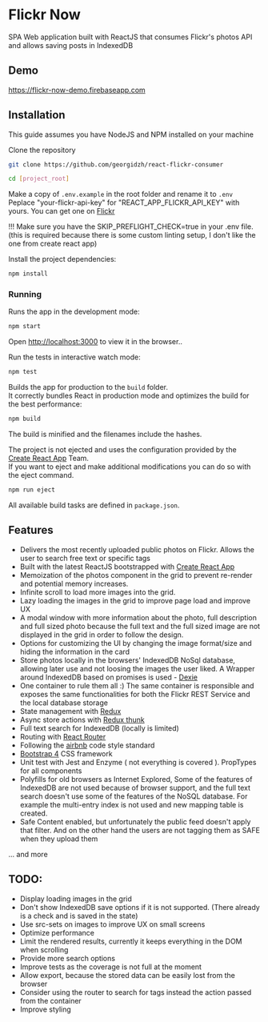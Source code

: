 # Flickr Now

SPA Web application built with ReactJS that consumes Flickr's photos API and allows saving posts in IndexedDB

## Demo
<https://flickr-now-demo.firebaseapp.com>

## Installation

This guide assumes you have NodeJS and NPM installed on your machine

Clone the repository

```bash
git clone https://github.com/georgidzh/react-flickr-consumer
```

```bash
cd [project_root]
```

Make a copy of `.env.example` in the root folder and rename it to `.env`
Peplace "your-flickr-api-key" for "REACT_APP_FLICKR_API_KEY" with yours. You can get one on [Flickr](https://www.flickr.com/services/apps/create/apply)<br>

!!! Make sure you have the SKIP_PREFLIGHT_CHECK=true in your .env file. (this is required because there is some custom linting setup, I don't like the one from create react app)

Install the project dependencies:

```bash
npm install
```

### Running

Runs the app in the development mode:
```bash
npm start
```
Open [http://localhost:3000](http://localhost:3000) to view it in the browser..

Run the tests in interactive watch mode:
```bash
npm test
```

Builds the app for production to the `build` folder.<br>
It correctly bundles React in production mode and optimizes the build for the best performance:
```bash
npm build
```
The build is minified and the filenames include the hashes.<br>

The project is not ejected and uses the configuration provided by the [Create React App](https://facebook.github.io/create-react-app/) Team. <br>
If you want to eject and make additional modifications you can do so with the eject command.
```bash
npm run eject
```

All available build tasks are defined in `package.json`.

## Features

* Delivers the most recently uploaded public photos on Flickr. Allows the user to search free text or specific tags
* Built with the latest ReactJS bootstrapped with [Create React App](https://facebook.github.io/create-react-app/)
* Memoization of the photos component in the grid to prevent re-render and potential memory increases.
* Infinite scroll to load more images into the grid.
* Lazy loading the images in the grid to improve page load and improve UX
* A modal window with more information about the photo, full description and full sized photo because the full text and the full sized image are not displayed in the grid in order to follow the design.
* Options for customizing the UI by changing the image format/size and hiding the information in the card
* Store photos locally in the browsers' IndexedDB NoSql database, allowing later use and not loosing the images the user liked. A Wrapper around IndexedDB based on promises is used - [Dexie](https://dexie.org/)
* One container to rule them all :) The same container is responsible and exposes the same functionalities for both the
Flickr REST Service and the local database storage
* State management with [Redux](https://facebook.github.io/create-react-app/)
* Async store actions with [Redux thunk](https://github.com/reduxjs/redux-thunk)
* Full text search for IndexedDB (locally is limited)
* Routing with [React Router](https://reacttraining.com/react-router/)
* Following the [airbnb](https://github.com/airbnb/javascript) code style standard
* [Bootstrap 4](https://getbootstrap.com/docs/4.3/getting-started/introduction/) CSS framework
* Unit test with Jest and Enzyme ( not everything is covered ). PropTypes for all components
* Polyfills for old browsers as Internet Explored, Some of the features of IndexedDB are not used because of browser support, and the full text search doesn't use some of the features of the NoSQL database. For example the multi-entry index is not used and new mapping table is created.
* Safe Content enabled, but unfortunately the public feed doesn't apply that filter. And on the other hand the users are not tagging them as SAFE when they upload them

... and more

## TODO:

* Display loading images in the grid
* Don't show IndexedDB save options if it is not supported. (There already is a check and is saved in the state)
* Use src-sets on images to improve UX on small screens
* Optimize performance
* Limit the rendered results, currently it keeps everything in the DOM when scrolling
* Provide more search options
* Improve tests as the coverage is not full at the moment
* Allow export, because the stored data can be easily lost from the browser
* Consider using the router to search for tags instead the action passed from the container
* Improve styling
